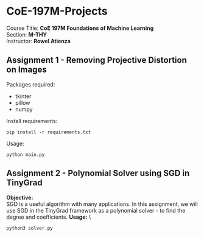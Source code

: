 # CoE-197M-Projects
Course Title: **CoE 197M Foundations of Machine Learning** \
Section: **M-THY** \
Instructor: **Rowel Atienza**

## Assignment 1 - Removing Projective Distortion on Images

Packages required:
* tkinter
* pillow
* numpy

Install requirements:
```
pip install -r requirements.txt
```

Usage:
```
python main.py
```

## Assignment 2 - Polynomial Solver using SGD in TinyGrad
**Objective:** \
SGD is a useful algorithm with many applications. In this assignment, we will use SGD in the TinyGrad framework as a polynomial solver - to find the degree and coefficients.
**Usage:** \
```
python3 solver.py
```

